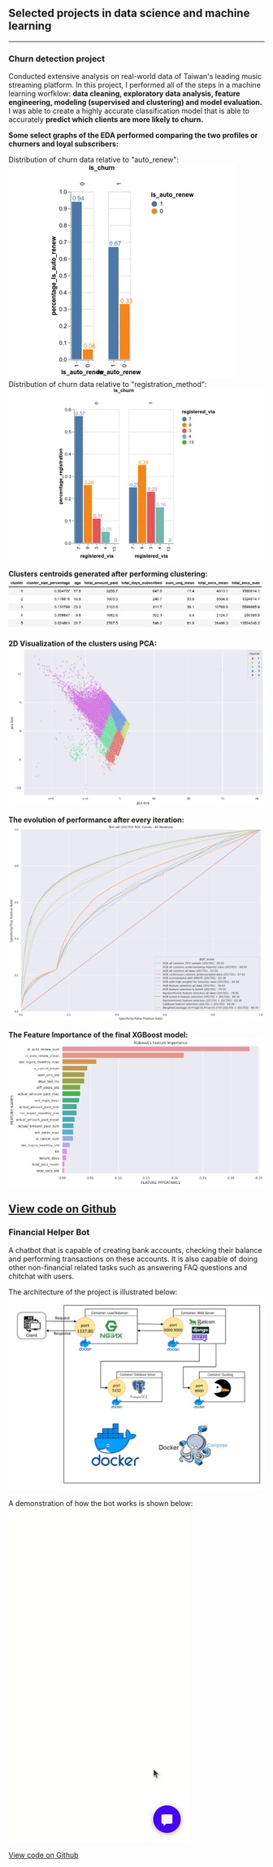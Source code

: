 ## Selected projects in data science and machine learning

---
### Churn detection project
Conducted extensive analysis on real-world data of Taiwan's leading music streaming platform.
In this project, I performed all of the steps in a machine learning worfklow: <b>data cleaning, exploratory data analysis,
feature engineering, modeling (supervised and clustering) and model evaluation.</b>
I was able to create a highly accurate classification model that is able to accurately <b>predict which clients are more likely to churn.</b>

<b>Some select graphs of the EDA performed comparing the two profiles or churners and loyal subscribers:</b>

Distribution of churn data relative to "auto_renew":
<img src="assets/auto_renew.png?raw=true" />
Distribution of churn data relative to "registration_method":
<img src="assets/registration_method.png?raw=true" />

<b>Clusters centroids generated after performing clustering:</b>
<img src="assets/clusters_centroids.png?raw=true" />

<b>2D Visualization of the clusters using PCA:</b>
<img src="assets/pca_kmeans.png?raw=true" />

<b>The evolution of performance after every iteration:</b>
<img src="assets/evolution_iterations.png?raw=true" />

<b>The Feature Importance of the final XGBoost model:</b>
<img src="assets/xgb_feat_importance.png?raw=true" />

[View code on Github](https://github.com/achrafaourik/Churn-Prediction)
---
### Financial Helper Bot
A chatbot that is capable of creating bank accounts, checking their balance and performing transactions on these accounts. It is also capable of doing other non-financial related tasks such as answering FAQ questions and chitchat with users.

The architecture of the project is illustrated below:
<img src="assets/graph_docker.jpg?raw=true" />

A demonstration of how the bot works is shown below:
<img src="assets/financial_bot.gif?raw=true" />

[View code on Github](https://github.com/achrafaourik/chatbot_rasa)
